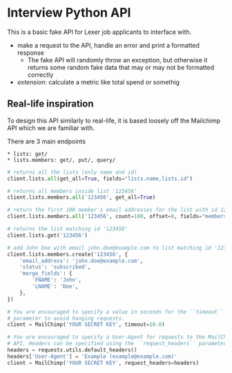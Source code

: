 # Interview Python API

This is a basic fake API for Lexer job applicants to interface with.

- make a request to the API, handle an error and print a formatted response
  - The fake API will randomly throw an exception, but otherwise it returns some
    random fake data that may or may not be formatted correctly
- _extension_: calculate a metric like total spend or somethig

## Real-life inspiration

To design this API similarly to real-life, it is based loosely off the Mailchimp API which we are
familiar with.

There are 3 main endpoints

```
* lists: get/
* lists.members: get/, put/, query/
```

```python
# returns all the lists (only name and id)
client.lists.all(get_all=True, fields="lists.name,lists.id")

# returns all members inside list '123456'
client.lists.members.all('123456', get_all=True)

# return the first 100 member's email addresses for the list with id 123456
client.lists.members.all('123456', count=100, offset=0, fields="members.email_address")

# returns the list matching id '123456'
client.lists.get('123456')

# add John Doe with email john.doe@example.com to list matching id '123456'
client.lists.members.create('123456', {
    'email_address': 'john.doe@example.com',
    'status': 'subscribed',
    'merge_fields': {
        'FNAME': 'John',
        'LNAME': 'Doe',
    },
})

# You are encouraged to specify a value in seconds for the ``timeout``
# parameter to avoid hanging requests.
client = MailChimp('YOUR SECRET KEY', timeout=10.0)

# You are encouraged to specify a User-Agent for requests to the MailChimp
# API. Headers can be specified using the ``request_headers`` parameter.
headers = requests.utils.default_headers()
headers['User-Agent'] = 'Example (example@example.com)'
client = MailChimp('YOUR SECRET KEY', request_headers=headers)
```
